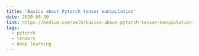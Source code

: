 ```yaml
---
title: 'Basics about Pytorch tensor manipulation'
date: 2020-05-30
link: https://medium.com/swlh/basics-about-pytorch-tensor-manipulation-4b8b46f66860?sk=8fd74c54ba0ff7e76cdc83a570d65f77
tags:
  - pytorch
  - tensors
  - deep learning
---
```

